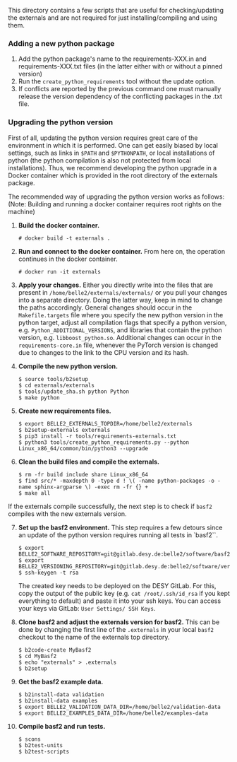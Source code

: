 This directory contains a few scripts that are useful for checking/updating the
externals and are not required for just installing/compiling and using them.

### Adding a new python package
1. Add the python package's name to the requirements-XXX.in and requirements-XXX.txt files (in the latter either with or without a pinned version)
2. Run the `create_python_requirements` tool without the update option.
3. If conflicts are reported by the previous command one must manually release the version dependency of the conflicting packages in the .txt file.

### Upgrading the python version
First of all, updating the python version requires great care of the environment in which it is performed. 
One can get easily biased by local settings, such as links in `$PATH` and `$PYTHONPATH`, or local installations of python (the python compilation is also not protected from local installations). 
Thus, we recommend developing the python upgrade in a Docker container which is provided in the root directory of the externals package.

The recommended way of upgrading the python version works as follows:
(Note: Building and running a docker container requires root rights on the machine)
1. **Build the docker container.**

    ```
    # docker build -t externals .
    ```
2. **Run and connect to the docker container.** 
From here on, the operation continues in the docker container.

    ```
    # docker run -it externals
    ```

3. **Apply your changes.** 
Either you directly write into the files that are present in `/home/belle2/externals/externals/` or you pull your changes into a separate directory. 
Doing the latter way, keep in mind to change the paths accordingly. 
General changes should occur in the `Makefile.targets` file where you specify the new python version in the python target, 
adjust all compilation flags that specify a python version, e.g. `Python_ADDITIONAL_VERSIONS`, 
and libraries that contain the python version, e.g. `libboost_python.so`. 
Additional changes can occur in the `requirements-core.in` file, whenever the PyTorch version is changed due to changes to the link to the CPU version and its hash.

4. **Compile the new python version.**

    ```
    $ source tools/b2setup
    $ cd externals/externals
    $ tools/update_sha.sh python Python
    $ make python
    ```

5. **Create new requirements files.**

    ```
    $ export BELLE2_EXTERNALS_TOPDIR=/home/belle2/externals
    $ b2setup-externals externals
    $ pip3 install -r tools/requirements-externals.txt
    $ python3 tools/create_python_requirements.py --python Linux_x86_64/common/bin/python3 --upgrade
    ```
6. **Clean the build files and compile the externals.**

    ```
    $ rm -fr build include share Linux_x86_64
    $ find src/* -maxdepth 0 -type d ! \( -name python-packages -o -name sphinx-argparse \) -exec rm -fr {} +
    $ make all
    ```


If the externals compile successfully, the next step is to check if `basf2` compiles with the new externals version.

7. **Set up the basf2 environment.**
This step requires a few detours since an update of the python version requires running all tests in `basf2``.

    ```
    $ export BELLE2_SOFTWARE_REPOSITORY=git@gitlab.desy.de:belle2/software/basf2.git
    $ export BELLE2_VERSIONING_REPOSITORY=git@gitlab.desy.de:belle2/software/versioning.git
    $ ssh-keygen -t rsa
    ```
    The created key needs to be deployed on the DESY GitLab.
    For this, copy the output of the public key (e.g. `cat /root/.ssh/id_rsa` if you kept everything to default) and paste it into your ssh keys. 
    You can access your keys via GitLab: `User Settings/ SSH Keys`.

8. **Clone basf2 and adjust the externals version for basf2.** 
This can be done by changing the first line of the `.externals` in your local `basf2` checkout to the name of the externals top directory.

    ``` 
    $ b2code-create MyBasf2
    $ cd MyBasf2
    $ echo "externals" > .externals
    $ b2setup
    ```

9. **Get the basf2 example data.**

    ```
    $ b2install-data validation
    $ b2install-data examples
    $ export BELLE2_VALIDATION_DATA_DIR=/home/belle2/validation-data
    $ export BELLE2_EXAMPLES_DATA_DIR=/home/belle2/examples-data
    ```

10. **Compile basf2 and run tests.**

    ```
    $ scons
    $ b2test-units
    $ b2test-scripts
    ```
